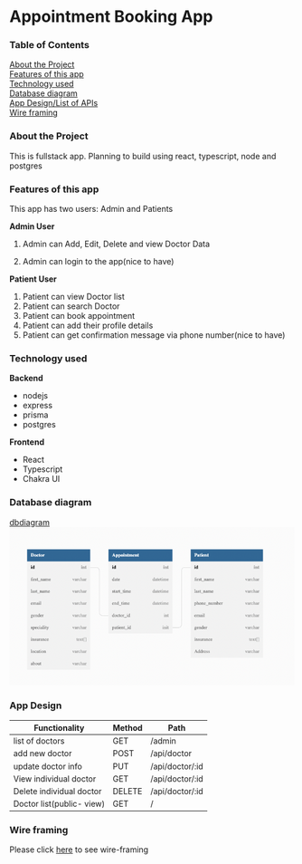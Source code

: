 # Appointment Booking App

### Table of Contents

[About the Project](#about-the-project)  
[Features of this app](#features-of-this-app)  
[Technology used](#technology-used-1)  
[Database diagram](#database-diagram)  
[App Design/List of APIs](#app-design)  
[Wire framing](#wire-framing)

### About the Project

This is fullstack app. Planning to build using react, typescript, node and postgres

### Features of this app

This app has two users: Admin and Patients

**Admin User**

1. Admin can Add, Edit, Delete and view Doctor Data

2. Admin can login to the app(nice to have)

**Patient User**

1. Patient can view Doctor list
2. Patient can search Doctor
3. Patient can book appointment
4. Patient can add their profile details
5. Patient can get confirmation message via phone number(nice to have)

### Technology used

**Backend**

- nodejs
- express
- prisma
- postgres

**Frontend**

- React
- Typescript
- Chakra UI

### Database diagram

[dbdiagram](https://dbdiagram.io/d/62e41aeaf31da965e841437b)
![dbdiagram](./screenshots/dbdiagram.png)

### App Design

| Functionality             | Method | Path            |
| ------------------------- | ------ | --------------- |
| list of doctors           | GET    | /admin          |
| add new doctor            | POST   | /api/doctor     |
| update doctor info        | PUT    | /api/doctor/:id |
| View individual doctor    | GET    | /api/doctor/:id |
| Delete individual doctor  | DELETE | /api/doctor/:id |
| Doctor list(public- view) | GET    | /               |

### Wire framing

Please click [here](https://app.diagrams.net/#G1QRSWzpZixVfFF8Xm8DQCiyJ28nhHi1j6) to see wire-framing
